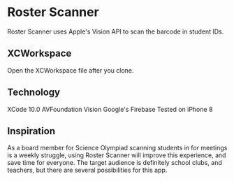 # Roster Scanner
Roster Scanner uses Apple's Vision API to scan the barcode in student IDs.
## XCWorkspace
Open the XCWorkspace file after you clone.
## Technology
XCode 10.0
AVFoundation
Vision
Google's Firebase
Tested on iPhone 8
## Inspiration
As a board member for Science Olympiad scanning students in for meetings is a weekly struggle, using Roster Scanner will improve this experience, and save time for everyone. 
The target audience is definitely school clubs, and teachers, but there are several possibilities for this app.
